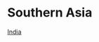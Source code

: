 # Southern Asia

[India](Southern%20Asia%20e409fb20884a49d0b63c71deb57f61d3/India%204cfde223d1a04014918dd878077c9a11.md)
